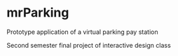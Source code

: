 # mrParking
Prototype application of a virtual parking pay station

Second semester final project of interactive design class
